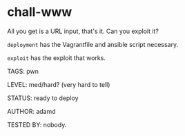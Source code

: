 # chall-www

All you get is a URL input, that's it. Can you exploit it?

`deployment` has the Vagrantfile and ansible script necessary.

`exploit` has the exploit that works.

TAGS: pwn

LEVEL: med/hard? (very hard to tell)

STATUS: ready to deploy

AUTHOR: adamd

TESTED BY: nobody. 
